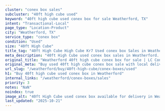 ```yaml
---
cluster: "conex box sales"
subcluster: "40ft high cube used"
keyword: "40ft high cube used conex box for sale Weatherford, TX"
intent: "Transactional-Local"
page_type: "Location-Product"
city: "Weatherford, TX"
service_type: "conex box"
condition: "Used"
size: "40ft High Cube"
title_tag: "40ft High Cube High Cube Kr7 Used conex box Sales in Weatherford | LC Container"
meta_description: "40ft High Cube used conex box sales in Weatherford. High cube containers with extra height. Fast delivery, competitive pricing. Serving conex boxes area. Quote ID: MKG. Call (214) 524-4168 for your free quote today."
original_title: "Weatherford 40ft high cube conex box for sale | LC Container"
original_meta: "Buy used 40ft high cube conex box sale with local delivery in Weatherford, TX. LC Container — local Since 2003. Request a fast quote today."
url_slug: "/weatherford/buy/40ft-high-cube/conex-boxes/used"
h1: "Buy 40ft high cube used conex box in Weatherford"
internal_links: "/weatherford/conex-boxes/sales"
priority: 3
notes: "NaN"
noindex: true
image_alt: "40ft High Cube used conex box available for delivery in Weatherford"
last_updated: "2025-10-21"
---
```


<!-- TODO: Add unique city/inventory copy, images, and internal links here. -->
